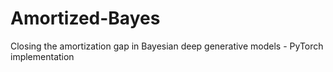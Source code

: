 # Amortized-Bayes
Closing the amortization gap in Bayesian deep generative models - PyTorch implementation 

